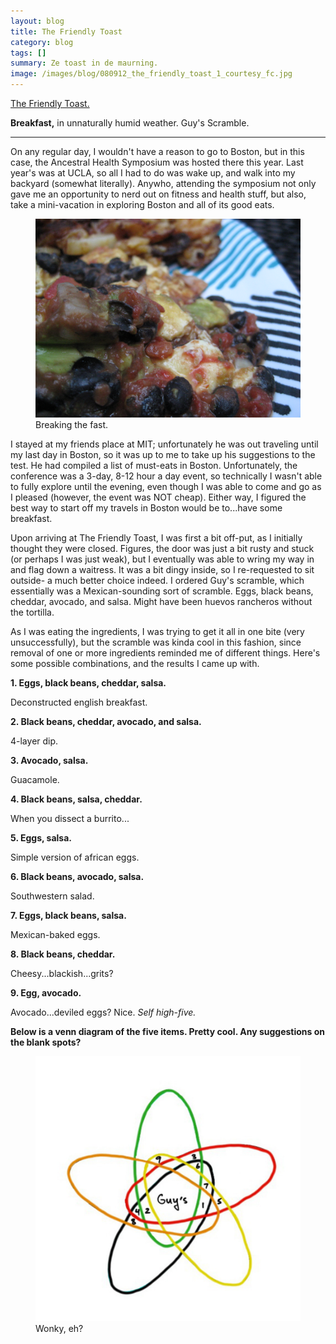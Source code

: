 ```yaml
---
layout: blog
title: The Friendly Toast
category: blog
tags: []  
summary: Ze toast in de maurning.
image: /images/blog/080912_the_friendly_toast_1_courtesy_fc.jpg
---
```


[The Friendly Toast.](http://www.yelp.com/biz/the-friendly-toast-cambridge)

**Breakfast,** in unnaturally humid weather. Guy's Scramble.

---

On any regular day, I wouldn't have a reason to go to Boston, but in this case, the Ancestral Health Symposium was hosted there this year. Last year's was at UCLA, so all I had to do was wake up, and walk into my backyard (somewhat literally). Anywho, attending the symposium not only gave me an opportunity to nerd out on fitness and health stuff, but also, take a mini-vacation in exploring Boston and all of its good eats.

<figure>
    <img src="/images/blog/080912_the_friendly_toast_1_courtesy_fc.jpg"></img>
    <figcaption>Breaking the fast.</figcaption>
</figure>

I stayed at my friends place at MIT; unfortunately he was out traveling until my last day in Boston, so it was up to me to take up his suggestions to the test. He had compiled a list of must-eats in Boston. Unfortunately, the conference was a 3-day, 8-12 hour a day event, so technically I wasn't able to fully explore until the evening, even though I was able to come and go as I pleased (however, the event was NOT cheap). Either way, I figured the best way to start off my travels in Boston would be to...have some breakfast.

Upon arriving at The Friendly Toast, I was first a bit off-put, as I initially thought they were closed. Figures, the door was just a bit rusty and stuck (or perhaps I was just weak), but I eventually was able to wring my way in and flag down a waitress. It was a bit dingy inside, so I re-requested to sit outside- a much better choice indeed. I ordered Guy's scramble, which essentially was a Mexican-sounding sort of scramble. Eggs, black beans, cheddar, avocado, and salsa. Might have been huevos rancheros without the tortilla.

As I was eating the ingredients, I was trying to get it all in one bite (very unsuccessfully), but the scramble was kinda cool in this fashion, since removal of one or more ingredients reminded me of different things. Here's some possible combinations, and the results I came up with.

**1. Eggs, black beans, cheddar, salsa.**

Deconstructed english breakfast.

**2. Black beans, cheddar, avocado, and salsa.**

4-layer dip.

**3. Avocado, salsa.**

Guacamole.

**4. Black beans, salsa, cheddar.**

When you dissect a burrito...

**5. Eggs, salsa.**

Simple version of african eggs.

**6. Black beans, avocado, salsa.**

Southwestern salad.

**7. Eggs, black beans, salsa.**

Mexican-baked eggs.

**8. Black beans, cheddar.**

Cheesy...blackish...grits?

**9. Egg, avocado.**

Avocado...deviled eggs? Nice. *Self high-five.*

**Below is a venn diagram of the five items. Pretty cool. Any suggestions on the blank spots?**

<figure>
    <img src="/images/blog/102912_venn_diagram_courtesy_fc.jpg"></img>
    <figcaption>Wonky, eh?</figcaption>
</figure>
